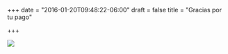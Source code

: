 +++
date = "2016-01-20T09:48:22-06:00"
draft = false
title = "Gracias por tu pago"

+++

<div class="row">
	<div class="col-xs-12">
		<img src="/images/deadpool.jpg">
	</div>
</div>